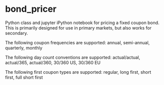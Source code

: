 # bond_pricer
Python class and jupyter iPython notebook for pricing a fixed coupon bond. This is primarily designed for use in primary markets, but also works for secondary.

The following coupon frequencies are supported: annual, semi-annual, quarterly, monthly

The following day count conventions are supported: actual/actual, actual/365, actual/360, 30/360 US, 30/360 EU

The following first coupon types are supported: regular, long first, short first, full short first
